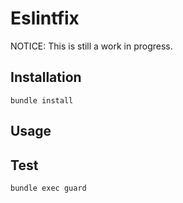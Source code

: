 # Eslintfix

NOTICE: This is still a work in progress.

## Installation

```
bundle install
```

## Usage

## Test

```
bundle exec guard
```
